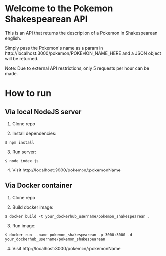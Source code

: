 # Welcome to the Pokemon Shakespearean API

This is an API that returns the description of a Pokemon in Shakespearean english. 

Simply pass the Pokemon's name as a param in http://localhost:3000/pokemon/POKEMON_NAME_HERE and a JSON object will be returned.

Note: Due to external API restrictions, only 5 requests per hour can be made.

# How to run 

## Via local NodeJS server

1. Clone repo

2. Install dependencies:

```console
$ npm install
```

3. Run server:

```console
$ node index.js
```

4. Visit http://localhost:3000/pokemon/:pokemonName

## Via Docker container

1. Clone repo

2. Build docker image:

```console
$ docker build -t your_dockerhub_username/pokemon_shakespearean .
```

3. Run image:

```console
$ docker run --name pokemon_shakespearean -p 3000:3000 -d your_dockerhub_username/pokemon_shakespearean
```

4. Visit http://localhost:3000/pokemon/:pokemonName